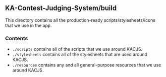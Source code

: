 ## KA-Contest-Judging-System/build
This directory contains all the production-ready scripts/stylesheets/icons that we use in the app.

### Contents
 * `./scripts` contains all of the scripts that we use around KACJS.
 * `./stylesheets` contains all of the stylesheets that are used around KACJS.
 * `./resources` contains any and all general-purpose resources that we use around KACJS.
